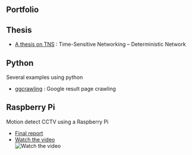 ## Portfolio

## Thesis
* [A thesis on TNS](https://kbckbc.github.io/tns/) : Time-Sensitive Networking – Deterministic Network

## Python
Several examples using python
* [ggcrawling](https://github.com/kbckbc/ggcrawling) : Google result page crawling

## Raspberry Pi
Motion detect CCTV using a Raspberry Pi
* [Final report](https://github.com/kbckbc/portfolio/blob/main/motiontv/final_report_bcgwak.pdf)
* [Watch the video](https://youtu.be/7APqgYY63zI)\
![Watch the video](https://i.ytimg.com/vi/7APqgYY63zI/hqdefault.jpg)
